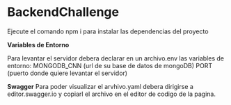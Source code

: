 # BackendChallenge

Ejecute el comando npm i para instalar las dependencias del proyecto

<b>Variables de Entorno</b>

Para levantar el servidor debera declarar en un archivo.env las variables de entorno:
MONGODB_CNN (url de su base de datos de mongoDB)
PORT (puerto donde quiere levantar el servidor)


<b>Swagger</b>
Para poder visualizar el arvhivo.yaml debera dirigirse a editor.swagger.io y copiarl el archivo en el editor de codigo de la pagina.
